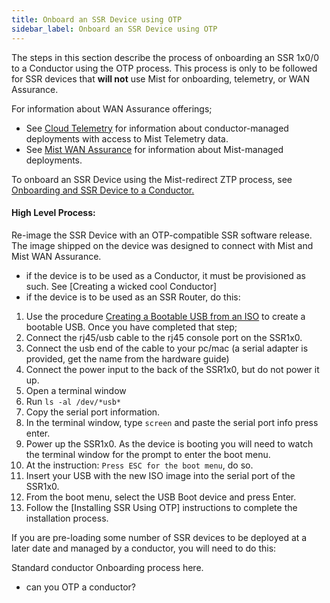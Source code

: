 ```yaml
---
title: Onboard an SSR Device using OTP
sidebar_label: Onboard an SSR Device using OTP
---
```


The steps in this section describe the process of onboarding an SSR 1x0/0 to a Conductor using the OTP process. This process is only to be followed for SSR devices that **will not** use Mist for onboarding, telemetry, or WAN Assurance. 

For information about WAN Assurance offerings;

- See [Cloud Telemetry](config_wan_assurance.md) for information about conductor-managed deployments with access to Mist Telemetry data.
- See [Mist WAN Assurance](https://www.juniper.net/documentation/product/us/en/mist-wan-assurance/) for information about Mist-managed deployments.

To onboard an SSR Device using the Mist-redirect ZTP process, see [Onboarding and SSR Device to a Conductor.](onboard_ssr_to_conductor.md)

#### High Level Process:

Re-image the SSR Device with an OTP-compatible SSR software release. The image shipped on the device was designed to connect with Mist and Mist WAN Assurance.
- if the device is to be used as a Conductor, it must be provisioned as such. See [Creating a wicked cool Conductor] 
- if the device is to be used as an SSR Router, do this:

1. Use the procedure [Creating a Bootable USB from an ISO](intro_creating_bootable_usb.md) to create a bootable USB. Once you have completed that step; 
2. Connect the rj45/usb cable to the rj45 console port on the SSR1x0.
3. Connect the usb end of the cable to your pc/mac (a serial adapter is provided, get the name from the hardware guide)
4. Connect the power input to the back of the SSR1x0, but do not power it up. 
5. Open a terminal window
6. Run `ls -al /dev/*usb*` 
7. Copy the serial port information.
8. In the terminal window, type `screen` and paste the serial port info
press enter. 
9. Power up the SSR1x0. As the device is booting you will need to watch the terminal window for the prompt to enter the boot menu.
10. At the instruction: `Press ESC for the boot menu`, do so. 
11. Insert your USB with the new ISO image into the serial port of the SSR1x0.
12. From the boot menu, select the USB Boot device and press Enter.
13. Follow the [Installing SSR Using OTP] instructions to complete the installation process.

If you are pre-loading some number of SSR devices to be deployed at a later date and managed by a conductor, you will need to do this:

Standard conductor Onboarding process here. 
- can you OTP a conductor?

